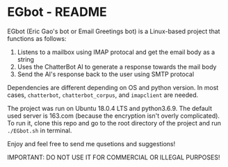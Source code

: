 # EGbot - README
EGbot (Eric Gao's bot or Email Greetings bot) is a Linux-based project that functions as follows:
1. Listens to a mailbox using IMAP protocal and get the email body as a string
2. Uses the ChatterBot AI to generate a response towards the mail body
3. Send the AI's response back to the user using SMTP protocal

Dependencies are different depending on OS and python version. In most cases, ```chatterbot```, ```chatterbot_corpus```, and ```imapclient``` are needed.

The project was run on Ubuntu 18.0.4 LTS and python3.6.9. The default used server is 163.com (because the encryption isn't overly complicated). To run it, clone this repo and go to the root directory of the project and run ```./EGbot.sh``` in terminal.

Enjoy and feel free to send me qusetions and suggestions!

IMPORTANT: DO NOT USE IT FOR COMMERCIAL OR ILLEGAL PURPOSES!

